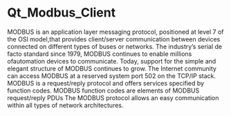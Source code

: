 # Qt_Modbus_Client
MODBUS is an application layer messaging protocol, positioned at level 7 of the OSI model,that provides client/server communication between devices connected on different types of
buses or networks.
The industry’s serial de facto standard since 1979, MODBUS continues to enable millions ofautomation devices to communicate. Today, support for the simple and elegant structure of
MODBUS continues to grow. The Internet community can access MODBUS at a reserved system port 502 on the TCP/IP stack.
MODBUS is a request/reply protocol and offers services specified by function codes.
MODBUS function codes are elements of MODBUS request/reply PDUs
The MODBUS protocol allows an easy communication within all types of network architectures.
